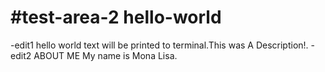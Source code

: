 # #test-area-2 hello-world
-edit1
hello world text will be printed to terminal.This was A Description!.
-edit2
ABOUT ME
My name is Mona Lisa.
